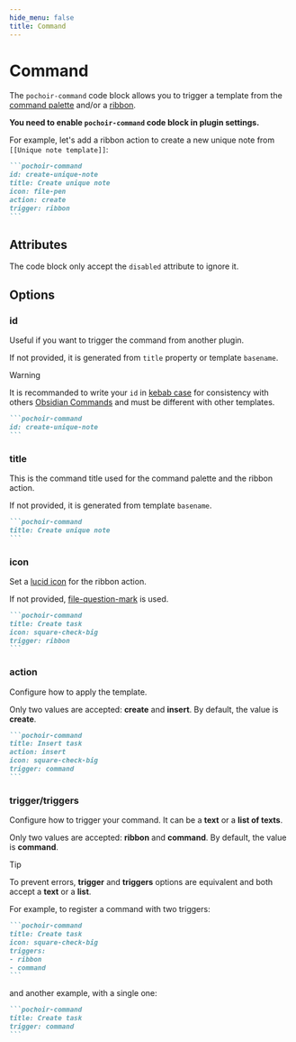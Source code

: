 ```yaml
---
hide_menu: false
title: Command
---
```

# Command

The `pochoir-command` code block allows you to trigger a template from the [command palette](https://help.obsidian.md/plugins/command-palette) and/or a [ribbon](https://help.obsidian.md/ribbon).

**You need to enable `pochoir-command` code block in plugin settings.**

For example, let's add a ribbon action to create a new unique note from `[[Unique note template]]`:

````md
```pochoir-command
id: create-unique-note
title: Create unique note
icon: file-pen
action: create
trigger: ribbon
```
````

## Attributes

The code block only accept the `disabled` attribute to ignore it.

## Options

### id

Useful if you want to trigger the command from another plugin.

If not provided, it is generated from `title` property or template `basename`.

> [!warning]
> It is recommanded to write your `id` in [kebab case](https://developer.mozilla.org/en-US/docs/Glossary/Kebab_case)
> for consistency with others [Obsidian Commands](https://docs.obsidian.md/Plugins/User+interface/Commands)
> and must be different with other templates.

````md
```pochoir-command
id: create-unique-note
```
````

### title

This is the command title used for the command palette and the ribbon action.

If not provided, it is generated from template `basename`.

````md
```pochoir-command
title: Create unique note
```
````

### icon

Set a [lucid icon](https://lucide.dev/icons/) for the ribbon action.

If not provided, [file-question-mark](https://lucide.dev/icons/file-question-mark) is used.

````md
```pochoir-command
title: Create task
icon: square-check-big
trigger: ribbon
```
````

### action

Configure how to apply the template.

Only two values are accepted: **create** and **insert**. By default, the value is **create**.

````md
```pochoir-command
title: Insert task
action: insert
icon: square-check-big
trigger: command
```
````

### trigger/triggers

Configure how to trigger your command. It can be a **text** or a **list of texts**.

Only two values are accepted: **ribbon** and **command**. By default, the value is **command**.

> [!tip]
> To prevent errors, **trigger** and **triggers** options are equivalent and both accept a **text** or a **list**.

For example, to register a command with two triggers:

````md
```pochoir-command
title: Create task
icon: square-check-big
triggers:
- ribbon
- command
```
````

and another example, with a single one:

````md
```pochoir-command
title: Create task
trigger: command
```
````
